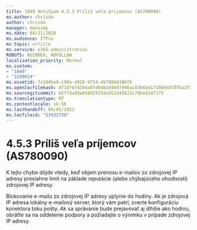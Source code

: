 ```yaml
---
title: 1049 AntiSpam 4.5.3 Príliš veľa príjemcov (AS780090)
ms.author: chrisda
author: chrisda
manager: dansimp
ms.date: 04/21/2020
ms.audience: ITPro
ms.topic: article
ms.service: o365-administration
ROBOTS: NOINDEX, NOFOLLOW
localization_priority: Normal
ms.custom:
- "1049"
- "3100024"
ms.assetid: fa3d4be9-c90a-4926-9754-4b708b038bf6
ms.openlocfilehash: 4f187674294a8fd64b164697946ac0366b41f30894478fba3f37843730f445d8
ms.sourcegitcommit: b5f7da89a650d2915dc652449623c78be6247175
ms.translationtype: MT
ms.contentlocale: sk-SK
ms.lasthandoff: 08/05/2021
ms.locfileid: "53932730"
---
```

# <a name="453-too-many-recipients-as780090"></a>4.5.3 Príliš veľa príjemcov (AS780090)

K tejto chybe dôjde vtedy, keď objem prenosu e-mailov zo zdrojovej IP adresy presiahne limit na základe reputácie (alebo chýbajúceho ohodnosti) zdrojovej IP adresy.

Blokovanie e-mailu zo zdrojovej IP adresy uplynie do hodiny. Ak je zdrojová IP adresa lokálny e-mailový server, ktorý vám patrí, overte konfiguráciu konektora toku pošty. Ak sa správanie bude prejavovať aj dlhšie ako hodinu, obráťte sa na oddelenie podpory a požiadajte o výnimku v prípade zdrojovej IP adresy.
